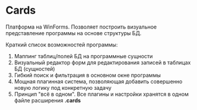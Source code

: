 # Cards

Платформа на WinForms. Позволяет построить визуальное представление программы на основе структуры БД.

Краткий список возможностей программы:
1. Маппинг таблиц/полей БД на программные сущности
2. Визуальный редактор форм для редактирования записей в таблицах БД (сущностей)
3. Гибкий поиск и фильтрация в основном окне программы
4. Мощная плагинная система, позволяющая добавить совершенно новую логику под конкретную задачу
5. Принцип "всё в одном". Все плагины и настройки хранятся в одном файле расширения <b>.cards</b>
